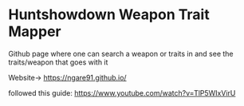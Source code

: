 # Huntshowdown Weapon Trait Mapper

Github page where one can search a weapon or traits in and see the traits/weapon that goes with it

Website-> <https://ngare91.github.io/>

followed this guide: <https://www.youtube.com/watch?v=TlP5WIxVirU>
